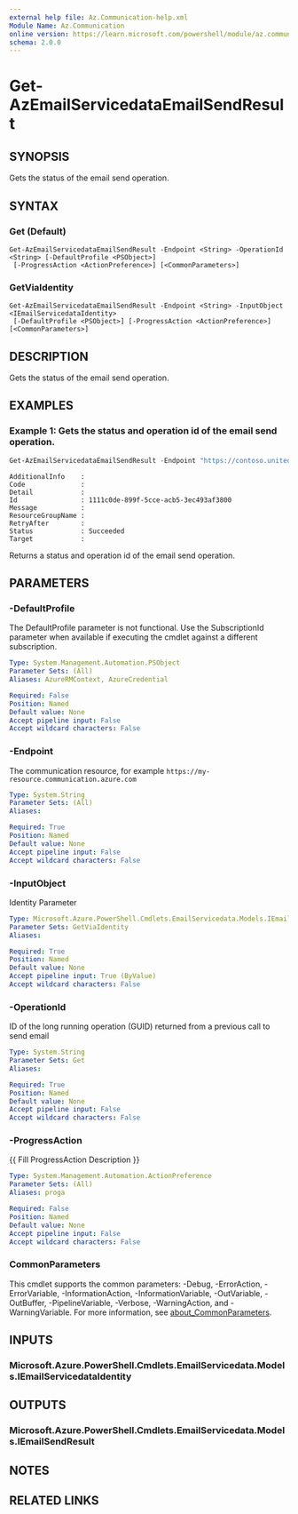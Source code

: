 ```yaml
---
external help file: Az.Communication-help.xml
Module Name: Az.Communication
online version: https://learn.microsoft.com/powershell/module/az.communication/get-azemailservicedataemailsendresult
schema: 2.0.0
---
```


# Get-AzEmailServicedataEmailSendResult

## SYNOPSIS
Gets the status of the email send operation.

## SYNTAX

### Get (Default)
```
Get-AzEmailServicedataEmailSendResult -Endpoint <String> -OperationId <String> [-DefaultProfile <PSObject>]
 [-ProgressAction <ActionPreference>] [<CommonParameters>]
```

### GetViaIdentity
```
Get-AzEmailServicedataEmailSendResult -Endpoint <String> -InputObject <IEmailServicedataIdentity>
 [-DefaultProfile <PSObject>] [-ProgressAction <ActionPreference>] [<CommonParameters>]
```

## DESCRIPTION
Gets the status of the email send operation.

## EXAMPLES

### Example 1: Gets the status and operation id of the email send operation.
```powershell
Get-AzEmailServicedataEmailSendResult -Endpoint "https://contoso.unitedstates.communication.azure.com" -OperationId 1111c0de-899f-5cce-acb5-3ec493af3800
```

```output
AdditionalInfo    :
Code              :
Detail            :
Id                : 1111c0de-899f-5cce-acb5-3ec493af3800
Message           :
ResourceGroupName :
RetryAfter        :
Status            : Succeeded
Target            :
```

Returns a status and operation id of the email send operation.

## PARAMETERS

### -DefaultProfile
The DefaultProfile parameter is not functional.
Use the SubscriptionId parameter when available if executing the cmdlet against a different subscription.

```yaml
Type: System.Management.Automation.PSObject
Parameter Sets: (All)
Aliases: AzureRMContext, AzureCredential

Required: False
Position: Named
Default value: None
Accept pipeline input: False
Accept wildcard characters: False
```

### -Endpoint
The communication resource, for example `https://my-resource.communication.azure.com`

```yaml
Type: System.String
Parameter Sets: (All)
Aliases:

Required: True
Position: Named
Default value: None
Accept pipeline input: False
Accept wildcard characters: False
```

### -InputObject
Identity Parameter

```yaml
Type: Microsoft.Azure.PowerShell.Cmdlets.EmailServicedata.Models.IEmailServicedataIdentity
Parameter Sets: GetViaIdentity
Aliases:

Required: True
Position: Named
Default value: None
Accept pipeline input: True (ByValue)
Accept wildcard characters: False
```

### -OperationId
ID of the long running operation (GUID) returned from a previous call to send email

```yaml
Type: System.String
Parameter Sets: Get
Aliases:

Required: True
Position: Named
Default value: None
Accept pipeline input: False
Accept wildcard characters: False
```

### -ProgressAction
{{ Fill ProgressAction Description }}

```yaml
Type: System.Management.Automation.ActionPreference
Parameter Sets: (All)
Aliases: proga

Required: False
Position: Named
Default value: None
Accept pipeline input: False
Accept wildcard characters: False
```

### CommonParameters
This cmdlet supports the common parameters: -Debug, -ErrorAction, -ErrorVariable, -InformationAction, -InformationVariable, -OutVariable, -OutBuffer, -PipelineVariable, -Verbose, -WarningAction, and -WarningVariable. For more information, see [about_CommonParameters](http://go.microsoft.com/fwlink/?LinkID=113216).

## INPUTS

### Microsoft.Azure.PowerShell.Cmdlets.EmailServicedata.Models.IEmailServicedataIdentity

## OUTPUTS

### Microsoft.Azure.PowerShell.Cmdlets.EmailServicedata.Models.IEmailSendResult

## NOTES

## RELATED LINKS
